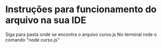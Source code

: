 # Instruções para funcionamento do arquivo na sua IDE
Siga para pasta onde se encontra o arquivo curso.js
No terminal rode o comando "node curso.js"
